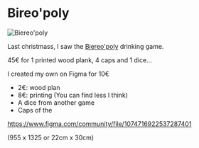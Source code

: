 # Bireo'poly

![Biereo'poly](https://user-images.githubusercontent.com/44983373/153765845-1d89a2b2-dcda-4f4f-a686-4126770de33b.png)

Last christmass, I saw the [Biereo'poly](https://www.lavantgardiste.com/jeux-puzzles/7414-biere-opoly.html) drinking game.

45€ for 1 printed wood plank, 4 caps and 1 dice...

I created my own on Figma for 10€
- 2€: wood plan
- 8€: printing (You can find less I think)
- A dice from another game
- Caps of the 

https://www.figma.com/community/file/1074716922537287401

(955 x 1325 or 22cm x 30cm)
